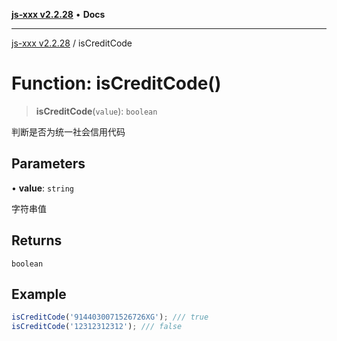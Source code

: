 [**js-xxx v2.2.28**](../README.md) • **Docs**

***

[js-xxx v2.2.28](../README.md) / isCreditCode

# Function: isCreditCode()

> **isCreditCode**(`value`): `boolean`

判断是否为统一社会信用代码

## Parameters

• **value**: `string`

字符串值

## Returns

`boolean`

## Example

```ts
isCreditCode('9144030071526726XG'); /// true
isCreditCode('12312312312'); /// false
```
